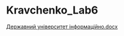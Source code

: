 # Kravchenko_Lab6
[Державний університет інформаційно.docx](https://github.com/user-attachments/files/17606981/default.docx)
